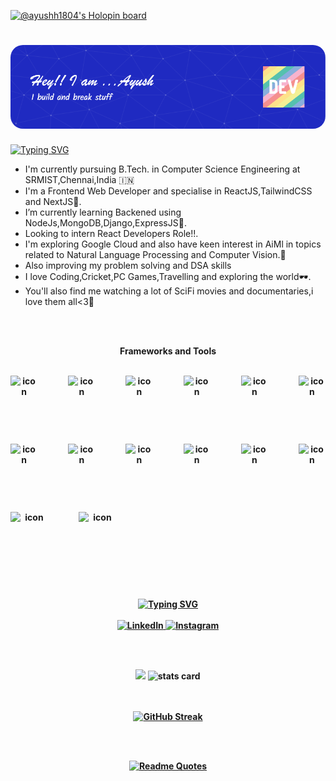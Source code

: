 

[![@ayushh1804's Holopin board](https://holopin.me/ayushh1804)](https://holopin.io/@ayushh1804)
<h1 align="center">
  <img src="newheader.png" alt="" style="border-radius: 20px;"/>
</h1>
 

<div>
  <div>
    
   
<a href="https://git.io/typing-svg"><img src="https://readme-typing-svg.demolab.com?font=Caveat&weight=700&size=35&pause=1000&color=01949A&center=true&multiline=true&width=435&lines=Wanna+know+more+about+me!!" alt="Typing SVG" /></a>
  </div>
  </div>
 <p align="center">
<ul>
  <li>  I'm currently pursuing B.Tech. in Computer Science Engineering at SRMIST,Chennai,India 🇮🇳</li>
  <li>I'm a Frontend Web Developer and specialise in ReactJS,TailwindCSS and NextJS👻.</li>
<li> I’m currently learning Backened using NodeJs,MongoDB,Django,ExpressJS👀.</li>
<li> Looking to intern React Developers Role!!.</li>
<li>I'm exploring Google Cloud and also have keen interest in AiMl in topics related to Natural Language Processing and Computer Vision.🥹</li>
  <li>Also improving my problem solving and DSA skills</li>
<li> I love Coding,Cricket,PC Games,Travelling and exploring the world🕶.</li>
  <li>You'll also find me watching a lot of SciFi movies and documentaries,i love them all<3💭</li>
    

  </ul>
 
<br /><br />
<div align="center">
 <b> <p>Frameworks and Tools</p><b/>
  <br/>
<div style="display: flex;"><img src="https://techstack-generator.vercel.app/js-icon.svg" alt="icon" width="60" style="width: 60px; height: 60px; margin-right: 49px; margin-bottom: 49px;" /><img src="https://techstack-generator.vercel.app/cpp-icon.svg" alt="icon" width="60" style="width: 60px; height: 60px; margin-right: 49px; margin-bottom: 49px;" /><img src="https://techstack-generator.vercel.app/csharp-icon.svg" alt="icon" width="60" style="width: 60px; height: 60px; margin-right: 49px; margin-bottom: 49px;" /><img src="https://techstack-generator.vercel.app/redux-icon.svg" alt="icon" width="60" style="width: 60px; height: 60px; margin-right: 49px; margin-bottom: 49px;" /><img src="https://techstack-generator.vercel.app/react-icon.svg" alt="icon" width="60" style="width: 60px; height: 60px; margin-right: 49px; margin-bottom: 49px;" /><img src="https://techstack-generator.vercel.app/sass-icon.svg" alt="icon" width="60" style="width: 60px; height: 60px; margin-right: 0px; margin-bottom: 49px;" /></div><div style="display: flex;"><img src="https://techstack-generator.vercel.app/python-icon.svg" alt="icon" width="60" style="width: 60px; height: 60px; margin-right: 49px; margin-bottom: 49px;" /><img src="https://techstack-generator.vercel.app/prettier-icon.svg" alt="icon" width="60" style="width: 60px; height: 60px; margin-right: 49px; margin-bottom: 49px;" /><img src="https://techstack-generator.vercel.app/restapi-icon.svg" alt="icon" width="60" style="width: 60px; height: 60px; margin-right: 49px; margin-bottom: 49px;" /><img src="https://techstack-generator.vercel.app/github-icon.svg" alt="icon" width="60" style="width: 60px; height: 60px; margin-right: 49px; margin-bottom: 49px;" /><img src="https://techstack-generator.vercel.app/nginx-icon.svg" alt="icon" width="60" style="width: 60px; height: 60px; margin-right: 49px; margin-bottom: 49px;" /><img src="https://techstack-generator.vercel.app/django-icon.svg" alt="icon" width="60" style="width: 60px; height: 60px; margin-right: 0px; margin-bottom: 49px;" /></div><div style="display: flex;"><img src="https://techstack-generator.vercel.app/ts-icon.svg" alt="icon" width="60" style="width: 60px; height: 60px; margin-right: 49px; margin-bottom: 0px;" /><img src="https://techstack-generator.vercel.app/kubernetes-icon.svg" alt="icon" width="60" style="width: 60px; height: 60px; margin-right: 49px; margin-bottom: 0px;" /></div>

</div>
  <br />

 </p>
 
  </div>
  <br/><br />
  <p align="center">
  <a href="https://git.io/typing-svg"><img src="https://readme-typing-svg.demolab.com?font=Edu+NSW+ACT+Foundation&weight=700&size=35&pause=1000&color=190ED5&center=true&multiline=true&width=435&lines=U+can+ping+me+here...%3A)" alt="Typing SVG" /></a>
   <a href="https://www.linkedin.com/in/" target="ayushraj18">
     <br/><br />
    <img src="https://img.shields.io/badge/linkedin-%230077B5.svg?&style=for-the-badge&logo=linkedin&logoColor=white&color=071A2C" alt="LinkedIn"/>
  </a>
    <a href="https://instagram.com/" target="_ayushh__h">
    <img src="https://img.shields.io/badge/instagram-%23E4405F.svg?&style=for-the-badge&logo=instagram&logoColor=white&color=071A2C" alt="Instagram"/>
  </a>
  </p>
    <br /><br />
 <p align="center">
         <img src="https://github-profile-summary-cards.vercel.app/api/cards/most-commit-language?username=ayushh1804&theme=radical" />
        <img alt= "stats card" src="https://github-profile-summary-cards.vercel.app/api/cards/stats?username=ayushh1804&theme=radical">
  
  
<div align="center">
  
  <br /><br />
[![GitHub Streak](https://streak-stats.demolab.com/?user=ayushh1804)](https://git.io/streak-stats)
  
  </div>

  </div><br /><br />
  <div align="center">

  [![Readme Quotes](https://quotes-github-readme.vercel.app/api?type=horizontal&theme=dark)](https://github.com/piyushsuthar/github-readme-quotes)
     </div>  



&nbsp;&nbsp;
  


